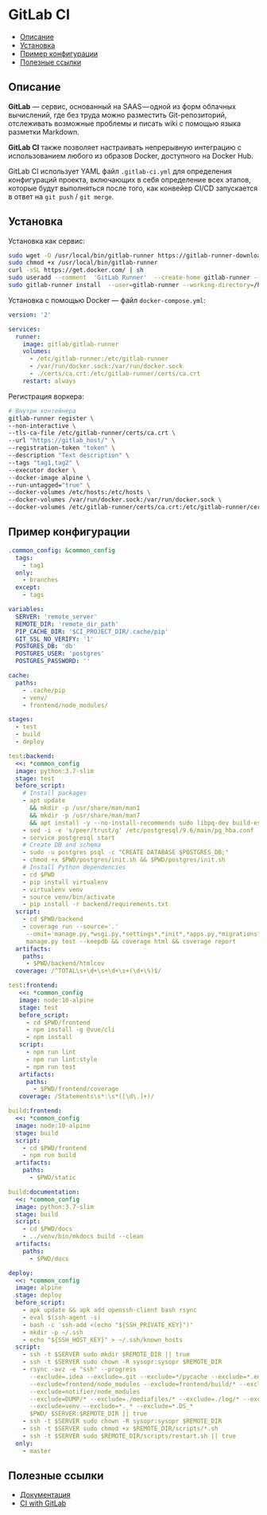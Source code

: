 # GitLab CI

- [Описание](#описание)
- [Установка](#установка)
- [Пример конфигурации](#пример-конфигурации)
- [Полезные ссылки](#полезные-ссылки)

## Описание

**GitLab** — сервис, основанный на SAAS — одной из форм облачных вычислений, где без труда можно разместить Git-репозиторий, отслеживать возможные проблемы и писать wiki с помощью языка разметки Markdown.

**GitLab CI** также позволяет настраивать непрерывную интеграцию с использованием любого из образов Docker, доступного на Docker Hub.

GitLab CI использует YAML файл `.gitlab-ci.yml` для определения конфигураций проекта, включающих в себя определение всех этапов, которые будут выполняться после того, как конвейер CI/CD запускается в ответ на `git push` / `git merge`.



## Установка

Установка как сервис:

```bash
sudo wget -O /usr/local/bin/gitlab-runner https://gitlab-runner-downloads.s3.amazonaws.com/latest/binaries/gitlab-runner-linux-amd64
sudo chmod +x /usr/local/bin/gitlab-runner
curl -sSL https://get.docker.com/ | sh
sudo useradd --comment  'GitLab Runner'  --create-home gitlab-runner --shell /bin/bash
sudo gitlab-runner install  --user=gitlab-runner --working-directory=/home/gitlab-runner sudo gitlab-runner start
```

Установка с помощью Docker — файл `docker-compose.yml`:

```yml
version: '2'

services:
  runner:
    image: gitlab/gitlab-runner
    volumes:
      - /etc/gitlab-runner:/etc/gitlab-runner
      - /var/run/docker.sock:/var/run/docker.sock
      - ./certs/ca.crt:/etc/gitlab-runner/certs/ca.crt
    restart: always
```

Регистрация воркера:

```bash
# Внутри контейнера
gitlab-runner register \
--non-interactive \
--tls-ca-file /etc/gitlab-runner/certs/ca.crt \
--url "https://gitlab_host/" \
--registration-token "token" \
--description "Text description" \
--tags "tag1,tag2" \
--executor docker \
--docker-image alpine \
--run-untagged="true" \
--docker-volumes /etc/hosts:/etc/hosts \
--docker-volumes /var/run/docker.sock:/var/run/docker.sock \
--docker-volumes /etc/gitlab-runner/certs/ca.crt:/etc/gitlab-runner/certs/ca.crt
```



## Пример конфигурации

```yml
.common_config: &common_config
  tags:
    - tag1
  only:
    - branches
  except:
    - tags

variables:
  SERVER: 'remote_server'
  REMOTE_DIR: 'remote_dir_path'
  PIP_CACHE_DIR: '$CI_PROJECT_DIR/.cache/pip'
  GIT_SSL_NO_VERIFY: '1'
  POSTGRES_DB: 'db'
  POSTGRES_USER: 'postgres'
  POSTGRES_PASSWORD: ''

cache:
  paths:
    - .cache/pip
    - venv/
    - frontend/node_modules/

stages:
  - test
  - build
  - deploy

test:backend:
  <<: *common_config
  image: python:3.7-slim
  stage: test
  before_script:
    # Install packages
    - apt update
      && mkdir -p /usr/share/man/man1
      && mkdir -p /usr/share/man/man7
      && apt install -y --no-install-recommends sudo libpq-dev build-essential libpcre3-dev postgresql postgresql-contrib
    - sed -i -e 's/peer/trust/g' /etc/postgresql/9.6/main/pg_hba.conf
    - service postgresql start
    # Create DB and schema
    - sudo -u postgres psql -c "CREATE DATABASE $POSTGRES_DB;"
    - chmod +x $PWD/postgres/init.sh && $PWD/postgres/init.sh
    # Install Python dependencies
    - cd $PWD
    - pip install virtualenv
    - virtualenv venv
    - source venv/bin/activate
    - pip install -r backend/requirements.txt
  script:
    - cd $PWD/backend
    - coverage run --source='.'
     --omit='manage.py,*wsgi.py,*settings*,*init*,*apps.py,*migrations*,*tests*'
     manage.py test --keepdb && coverage html && coverage report
  artifacts:
    paths:
     - $PWD/backend/htmlcov
  coverage: /^TOTAL\s+\d+\s+\d+\s+(\d+\%)$/

test:frontend:
   <<: *common_config
   image: node:10-alpine
   stage: test
   before_script:
     - cd $PWD/frontend
     - npm install -g @vue/cli
     - npm install
   script:
     - npm run lint
     - npm run lint:style
     - npm run test
   artifacts:
     paths:
       - $PWD/frontend/coverage
   coverage: /Statements\s*:\s*([\d\.]+)/

build:frontend:
  <<: *common_config
  image: node:10-alpine
  stage: build
  script:
    - cd $PWD/frontend
    - npm run build
  artifacts:
    paths:
      - $PWD/static

build:documentation:
  <<: *common_config
  image: python:3.7-slim
  stage: build
  script:
    - cd $PWD/docs
    - ../venv/bin/mkdocs build --clean
  artifacts:
    paths:
      - $PWD/docs

deploy:
  <<: *common_config
  image: alpine
  stage: deploy
  before_script:
    - apk update && apk add openssh-client bash rsync
    - eval $(ssh-agent -s)
    - bash -c 'ssh-add <(echo "${SSH_PRIVATE_KEY}")'
    - mkdir -p ~/.ssh
    - echo "${SSH_HOST_KEY}" > ~/.ssh/known_hosts
  script:
    - ssh -t $SERVER sudo mkdir $REMOTE_DIR || true
    - ssh -t $SERVER sudo chown -R sysopr:sysopr $REMOTE_DIR
    - rsync -avz -e "ssh" --progress
      --exclude=.idea --exclude=.git --exclude=*/pycache --exclude=*.env
      --exclude=frontend/node_modules --exclude=frontend/build/* --exclude=frontend/dist/*
      --exclude=notifier/node_modules
      --exclude=DUMP/* --exclude=./mediafiles/* --exclude=./log/* --exclude=staticfiles
      --exclude=venv --exclude=*._* --exclude=*.DS_*
      $PWD/ $SERVER:$REMOTE_DIR || true
    - ssh -t $SERVER sudo chown -R sysopr:sysopr $REMOTE_DIR
    - ssh -t $SERVER sudo chmod +x $REMOTE_DIR/scripts/*.sh
    - ssh -t $SERVER sudo $REMOTE_DIR/scripts/restart.sh || true
  only:
    - master
```



## Полезные ссылки

- [Документация](https://docs.gitlab.com/ee/ci/)
- [CI with GitLab](files/ci_with_gitlab.pdf)